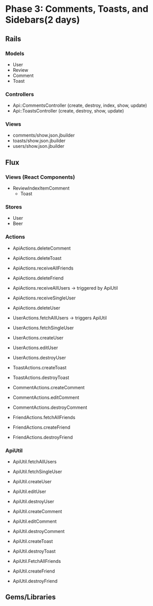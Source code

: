 # Phase 3: Comments, Toasts, and Sidebars(2 days)

## Rails
### Models
* User
* Review
* Comment
* Toast

### Controllers
* Api::CommentsController (create, destroy, index, show, update)
* Api::ToastsController (create, destroy, show, update)

### Views
* comments/show.json.jbuilder
* toasts/show.json.jbuilder
* users/show.json.jbuilder


## Flux
### Views (React Components)
* ReviewIndexItemComment
  - Toast


### Stores
* User
* Beer

### Actions
* ApiActions.deleteComment

* ApiActions.deleteToast

* ApiActions.receiveAllFriends
* ApiActions.deleteFriend

* ApiActions.receiveAllUsers -> triggered by ApiUtil
* ApiActions.receiveSingleUser
* ApiActions.deleteUser

* UserActions.fetchAllUsers -> triggers ApiUtil
* UserActions.fetchSingleUser
* UserActions.createUser
* UserActions.editUser
* UserActions.destroyUser


* ToastActions.createToast
* ToastActions.destroyToast


* CommentActions.createComment
* CommentActions.editComment
* CommentActions.destroyComment

* FriendActions.fetchAllFriends
* FriendActions.createFriend
* FriendActions.destroyFriend



### ApiUtil
* ApiUtil.fetchAllUsers
* ApiUtil.fetchSingleUser
* ApiUtil.createUser
* ApiUtil.editUser
* ApiUtil.destroyUser


* ApiUtil.createComment
* ApiUtil.editComment
* ApiUtil.destroyComment


* ApiUtil.createToast
* ApiUtil.destroyToast

* ApiUtil.FetchAllFriends
* ApiUtil.createFriend
* ApiUtil.destroyFriend


## Gems/Libraries
